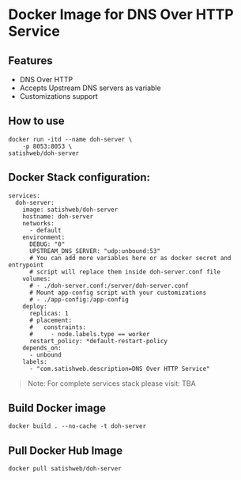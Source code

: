 # Docker Image for DNS Over HTTP Service

## Features
- DNS Over HTTP
- Accepts Upstream DNS servers as variable
- Customizations support

## How to use

```
docker run -itd --name doh-server \
    -p 8053:8053 \
satishweb/doh-server
```

## Docker Stack configuration:
```
services:
  doh-server:
    image: satishweb/doh-server
    hostname: doh-server
    networks:
      - default
    environment:
      DEBUG: "0"
      UPSTREAM_DNS_SERVER: "udp:unbound:53"
      # You can add more variables here or as docker secret and entrypoint
      # script will replace them inside doh-server.conf file
    volumes:
      # - ./doh-server.conf:/server/doh-server.conf
      # Mount app-config script with your customizations
      # - ./app-config:/app-config
    deploy:
      replicas: 1
      # placement:
      #   constraints:
      #     - node.labels.type == worker
      restart_policy: *default-restart-policy
    depends_on:
      - unbound
    labels:
      - "com.satishweb.description=DNS Over HTTP Service"
```
>Note: For complete services stack please visit: TBA

## Build Docker image
```
docker build . --no-cache -t doh-server
```
## Pull Docker Hub Image
```
docker pull satishweb/doh-server
```
